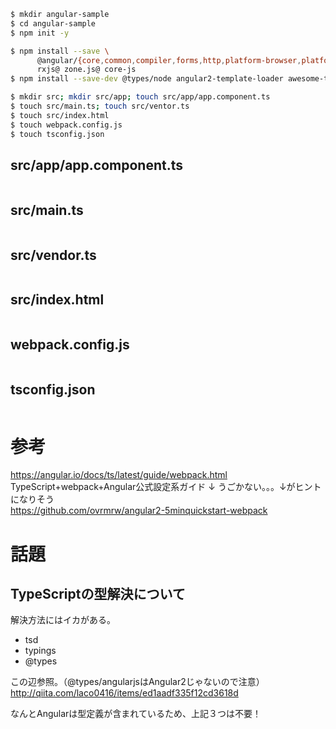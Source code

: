 ```sh
$ mkdir angular-sample
$ cd angular-sample
$ npm init -y

$ npm install --save \
      @angular/{core,common,compiler,forms,http,platform-browser,platform-browser-dynamic,router} \
      rxjs@ zone.js@ core-js
$ npm install --save-dev @types/node angular2-template-loader awesome-typescript-loader extract-text-webpack-plugin typescript webpack webpack-dev-server html-webpack-plugin

$ mkdir src; mkdir src/app; touch src/app/app.component.ts
$ touch src/main.ts; touch src/ventor.ts
$ touch src/index.html
$ touch webpack.config.js
$ touch tsconfig.json
```

## src/app/app.component.ts

```typescript
```

## src/main.ts

```typescript
```
## src/vendor.ts

```typescript
```

## src/index.html

```html
```

## webpack.config.js

```javascritp
```

## tsconfig.json

```javascript
```

# 参考

https://angular.io/docs/ts/latest/guide/webpack.html  
TypeScript+webpack+Angular公式設定系ガイド
↓
うごかない。。。↓がヒントになりそう  
https://github.com/ovrmrw/angular2-5minquickstart-webpack

# 話題

## TypeScriptの型解決について

解決方法にはイカがある。

- tsd
- typings
- @types

この辺参照。（@types/angularjsはAngular2じゃないので注意）  
http://qiita.com/laco0416/items/ed1aadf335f12cd3618d

なんとAngularは型定義が含まれているため、上記３つは不要！

